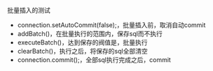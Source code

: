批量插入的测试
- connection.setAutoCommit(false);，批量插入前，取消自动commit
- addBatch()，在批量执行的范围内，保存sql而不执行
- executeBatch()，达到保存的阀值是，批量执行
- clearBatch()，执行之后，将保存的sql全部清空
- connection.commit();，全部sql执行完成之后，commit